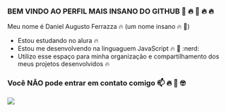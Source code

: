 ### BEM VINDO AO PERFIL MAIS INSANO DO GITHUB :100: :fire: :100: :fire: :fire:
Meu nome é Daniel Augusto Ferrazza :fire: (um nome insano :fire: :100:)
- Estou estudando no alura :fire:
- Estou me desenvolvendo na linguaguem JavaScript 🔥 💯 :nerd:
- Utilizo esse espaço para minha organização e compartilhamento dos meus projetos desenvolvidos :fire:

### Você **NÃO** pode entrar em contato comigo :mailbox: :fire: :100: 🤓
![](https://media.tenor.com/qS6pq7gpinQAAAAd/manoel-gomes-gawr-gura.gif)
